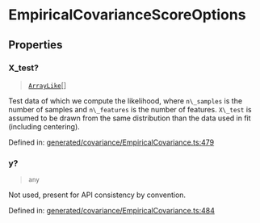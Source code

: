 # EmpiricalCovarianceScoreOptions

## Properties

### X\_test?

> [`ArrayLike`](../types/ArrayLike.md)[]

Test data of which we compute the likelihood, where `n\_samples` is the number of samples and `n\_features` is the number of features. `X\_test` is assumed to be drawn from the same distribution than the data used in fit (including centering).

Defined in:  [generated/covariance/EmpiricalCovariance.ts:479](https://github.com/transitive-bullshit/scikit-learn-ts/blob/92ab806/packages/sklearn/src/generated/covariance/EmpiricalCovariance.ts#L479)

### y?

> `any`

Not used, present for API consistency by convention.

Defined in:  [generated/covariance/EmpiricalCovariance.ts:484](https://github.com/transitive-bullshit/scikit-learn-ts/blob/92ab806/packages/sklearn/src/generated/covariance/EmpiricalCovariance.ts#L484)
